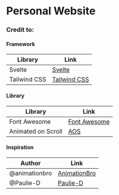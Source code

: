 # Personal Website

### Credit to:

#### Framework
| Library                | Link                                    |
|------------------------|-----------------------------------------|
| Svelte                 | [Svelte](https://svelte.dev/)|
| Tailwind CSS           | [Tailwind CSS](https://tailwindcss.com/)|

#### Library
| Library                | Link                                    |
|------------------------|-----------------------------------------|
| Font Awesome           | [Font Awesome](https://fontawesome.com/)|
| Animated on Scroll     | [AOS](https://michalsnik.github.io/aos) |

#### Inspiration
| Author             | Link                                                           |
|--------------------|----------------------------------------------------------------|
| @animationbro      | [AnimationBro](https://codepen.io/animationbro/pen/OJQEVEj)    |
| @Paulie-D          | [Paulie-D](https://codepen.io/Paulie-D/pen/gpgYvZ)             |
